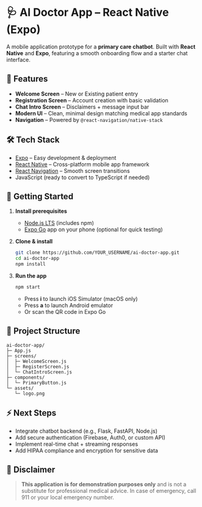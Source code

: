 # 🩺 AI Doctor App – React Native (Expo)

A mobile application prototype for a **primary care chatbot**. Built with **React Native** and **Expo**, featuring a smooth onboarding flow and a starter chat interface.

## 📱 Features

- **Welcome Screen** – New or Existing patient entry  
- **Registration Screen** – Account creation with basic validation  
- **Chat Intro Screen** – Disclaimers + message input bar  
- **Modern UI** – Clean, minimal design matching medical app standards  
- **Navigation** – Powered by `@react-navigation/native-stack`  

## 🛠 Tech Stack

- [Expo](https://expo.dev/) – Easy development & deployment  
- [React Native](https://reactnative.dev/) – Cross-platform mobile app framework  
- [React Navigation](https://reactnavigation.org/) – Smooth screen transitions  
- JavaScript (ready to convert to TypeScript if needed)

## 🚀 Getting Started

1. **Install prerequisites**
   - [Node.js LTS](https://nodejs.org/) (includes npm)
   - [Expo Go](https://expo.dev/client) app on your phone (optional for quick testing)

2. **Clone & install**
   ```bash
   git clone https://github.com/YOUR_USERNAME/ai-doctor-app.git
   cd ai-doctor-app
   npm install
   ```

3. **Run the app**
   ```bash
   npm start
   ```
   - Press **i** to launch iOS Simulator (macOS only)  
   - Press **a** to launch Android emulator  
   - Or scan the QR code in Expo Go

## 📂 Project Structure

```
ai-doctor-app/
├─ App.js
├─ screens/
│  ├─ WelcomeScreen.js
│  ├─ RegisterScreen.js
│  └─ ChatIntroScreen.js
├─ components/
│  └─ PrimaryButton.js
└─ assets/
   └─ logo.png
```

## ⚡ Next Steps

- Integrate chatbot backend (e.g., Flask, FastAPI, Node.js)
- Add secure authentication (Firebase, Auth0, or custom API)
- Implement real-time chat + streaming responses
- Add HIPAA compliance and encryption for sensitive data

## 📜 Disclaimer

> **This application is for demonstration purposes only** and is not a substitute for professional medical advice. In case of emergency, call 911 or your local emergency number.
